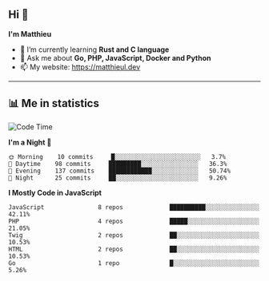 ## Hi 👋
**I'm Matthieu**

- 🌱 I’m currently learning **Rust and C language**
- 💬 Ask me about **Go, PHP, JavaScript, Docker and Python**
- 📫 My website: https://matthieul.dev

-------

## 📊 Me in statistics
<!--START_SECTION:waka-->
![Code Time](http://img.shields.io/badge/Code%20Time-190%20hrs%200%20mins-blue)

**I'm a Night 🦉** 

```text
🌞 Morning    10 commits     █░░░░░░░░░░░░░░░░░░░░░░░░   3.7% 
🌆 Daytime    98 commits     █████████░░░░░░░░░░░░░░░░   36.3% 
🌃 Evening    137 commits    ████████████░░░░░░░░░░░░░   50.74% 
🌙 Night      25 commits     ██░░░░░░░░░░░░░░░░░░░░░░░   9.26%

```


**I Mostly Code in JavaScript** 

```text
JavaScript               8 repos             ██████████░░░░░░░░░░░░░░░   42.11% 
PHP                      4 repos             █████░░░░░░░░░░░░░░░░░░░░   21.05% 
Twig                     2 repos             ██░░░░░░░░░░░░░░░░░░░░░░░   10.53% 
HTML                     2 repos             ██░░░░░░░░░░░░░░░░░░░░░░░   10.53% 
Go                       1 repo              █░░░░░░░░░░░░░░░░░░░░░░░░   5.26%

```



<!--END_SECTION:waka-->
